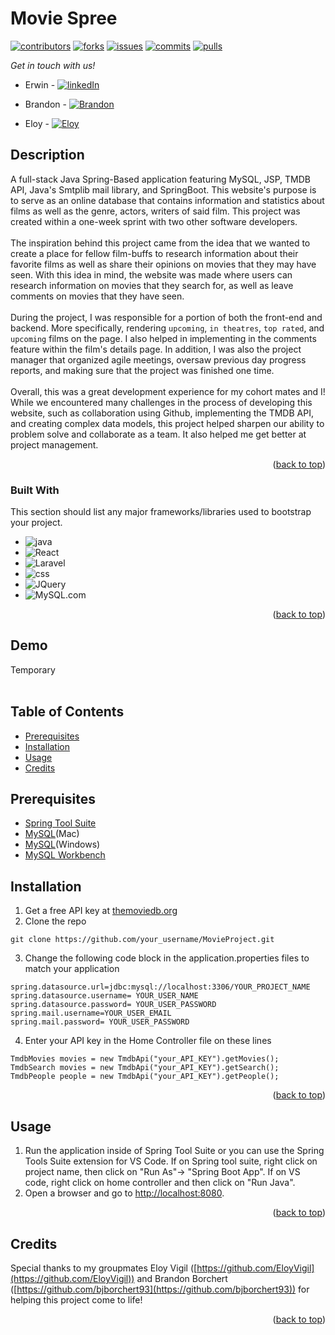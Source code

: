 # Movie Spree
<!-- Improved compatibility of back to top link: See: https://github.com/othneildrew/Best-README-Template/pull/73 -->
<a name="readme-top"></a>
<!--
*** Thanks for checking out the Best-README-Template. If you have a suggestion
*** that would make this better, please fork the repo and create a pull request
*** or simply open an issue with the tag "enhancement".
*** Don't forget to give the project a star!
*** Thanks again! Now go create something AMAZING! :D
-->



<!-- PROJECT SHIELDS -->
<!--
*** I'm using markdown "reference style" links for readability.
*** Reference links are enclosed in brackets [ ] instead of parentheses ( ).
*** See the bottom of this document for the declaration of the reference variables
*** for contributors-url, forks-url, etc. This is an optional, concise syntax you may use.
*** https://www.markdownguide.org/basic-syntax/#reference-style-links
-->
[![contributors][contributors-shield]][contributors-url]
[![forks][forks-shield]][forks-url]
[![issues][issues-shield]][issues-url]
[![commits][commits-shield]][commits-url]
[![pulls][pulls-shield]][pulls-url]

*Get in touch with us!*

- Erwin - [![linkedIn][linkedin-shield]][linkedin-url]

- Brandon - [![Brandon][brandon-shield]][brandon-url]

- Eloy - [![Eloy][eloy-shield]][eloy-url]

## Description
A full-stack Java Spring-Based application featuring MySQL, JSP, TMDB API, Java's Smtplib mail library, and SpringBoot. This website's purpose is to serve as an online database that contains information and statistics about films as well as the genre, actors, writers of said film.
This project was created within a one-week sprint with two other software developers.
<br>
<br>
The inspiration behind this project came from the idea that we wanted to create a place for fellow film-buffs to research information about their favorite films as well as share their opinions on movies that they may have seen.
With this idea in mind, the website was made where users can research information on movies that they search for, as well as leave comments on movies that they have seen.
<br>
<br>
During the project, I was responsible for a portion of both the front-end and backend. More specifically, rendering `upcoming`, `in theatres`, `top rated`, and `upcoming` films on the page. I also helped in implementing in the comments feature within the film's details page. In addition, I was also the project manager
that organized agile meetings, oversaw previous day progress reports, and making sure that the project was finished one time.
<br>
<br>
Overall, this was a great development experience for my cohort mates and I! While we encountered many challenges in the process of developing this website, such as collaboration using Github, implementing the TMDB API, and creating complex data models, this project helped sharpen our ability to problem solve and collaborate as a team. It also helped me get better at project management.  
<p align="right">(<a href="#readme-top">back to top</a>)</p>

### Built With

This section should list any major frameworks/libraries used to bootstrap your project.

* ![java][java]
* ![React][React.js]
* ![Laravel][Laravel.com]
* ![css][css]
* ![JQuery][JQuery.com]
* ![MySQL.com][MySQL.com]

<p align="right">(<a href="#readme-top">back to top</a>)</p>

## Demo
Temporary
<br>
<br>
## Table of Contents
- [Prerequisites](https://github.com/Erwin-R/MovieProject/blob/main/README.md#prerequisites)
- [Installation](https://github.com/Erwin-R/MovieProject#installation)
- [Usage](https://github.com/Erwin-R/MovieProject#usage)
- [Credits](https://github.com/Erwin-R/MovieProject#credits)

## Prerequisites
- [Spring Tool Suite](https://spring.io/tools)
- [MySQL](https://downloads.mysql.com/archives/community/)(Mac)
- [MySQL](https://dev.mysql.com/downloads/windows/installer/8.0.html)(Windows)
- [MySQL Workbench](https://dev.mysql.com/downloads/workbench/#downloads)

## Installation
1. Get a free API key at [themoviedb.org](https://developers.themoviedb.org/3/getting-started/introduction)
2. Clone the repo
```
git clone https://github.com/your_username/MovieProject.git
```
3. Change the following code block in the application.properties files to match your application
```
spring.datasource.url=jdbc:mysql://localhost:3306/YOUR_PROJECT_NAME
spring.datasource.username= YOUR_USER_NAME
spring.datasource.password= YOUR_USER_PASSWORD
spring.mail.username=YOUR_USER_EMAIL
spring.mail.password= YOUR_USER_PASSWORD
```
4. Enter your API key in the Home Controller file on these lines
```
TmdbMovies movies = new TmdbApi("your_API_KEY").getMovies();
TmdbSearch movies = new TmdbApi("your_API_KEY").getSearch();
TmdbPeople people = new TmdbApi("your_API_KEY").getPeople();
```
<p align="right">(<a href="#readme-top">back to top</a>)</p>

## Usage
1. Run the application inside of Spring Tool Suite or you can use the Spring Tools Suite extension for VS Code. If on Spring tool suite, right click on project name, then click on "Run As"-> "Spring Boot App". If on VS code, right click on home controller and then click on "Run Java".
2. Open a browser and go to [http://localhost:8080](http://localhost:8080).

<p align="right">(<a href="#readme-top">back to top</a>)</p>

## Credits
Special thanks to my groupmates Eloy Vigil ([https://github.com/EloyVigil](https://github.com/EloyVigil)) and Brandon Borchert ([https://github.com/bjborchert93](https://github.com/bjborchert93)) for helping this project come to life!

<p align="right">(<a href="#readme-top">back to top</a>)</p>

<!-- MARKDOWN LINKS & IMAGES -->
<!-- https://www.markdownguide.org/basic-syntax/#reference-style-links -->
[contributors-shield]: https://img.shields.io/github/contributors/Erwin-R/MovieProject.svg?style=for-the-badge
[contributors-url]: https://github.com/Erwin-R/MovieProject/graphs/contributors
[forks-shield]: https://img.shields.io/github/forks/Erwin-R/MovieProject.svg?style=for-the-badge
[forks-url]: https://github.com/Erwin-R/MovieProject/network/members
[issues-shield]: https://img.shields.io/github/issues/Erwin-R/MovieProject.svg?style=for-the-badge
[issues-url]: https://github.com/Erwin-R/MovieProject/issues

[commits-shield]: https://img.shields.io/github/commits-since/Erwin-R/MovieProject/6956.svg
[commits-url]: https://github.com/Erwin-R/MovieProject/commits
[pulls-shield]: https://img.shields.io/github/issues-pr-closed/Erwin-R/MovieProject.svg
[pulls-url]: https://github.com/Erwin-R/MovieProject/pulls
[linkedin-shield]: https://img.shields.io/badge/-LinkedIn-black.svg?style=for-the-badge&logo=linkedin&colorB=555
[linkedin-url]: https://linkedin.com/in/erwin-rosales-724334253
[brandon-shield]: https://img.shields.io/badge/-LinkedIn-black.svg?style=for-the-badge&logo=linkedin&colorB=555
[brandon-url]: https://linkedin.com/in/brandon-borchert
[eloy-shield]: https://img.shields.io/badge/-LinkedIn-black.svg?style=for-the-badge&logo=linkedin&colorB=555
[eloy-url]: https://linkedin.com/in/eloy-vigil

[product-screenshot]: images/screenshot.png
[java]: https://img.shields.io/badge/Java-ED8B00?style=for-the-badge&logo=java&logoColor=white
[React.js]: https://img.shields.io/badge/Spring-6DB33F?style=for-the-badge&logo=spring&logoColor=white
[Laravel.com]:https://img.shields.io/badge/HTML5-E34F26?style=for-the-badge&logo=html5&logoColor=white
[css]:https://img.shields.io/badge/CSS3-1572B6?style=for-the-badge&logo=css3&logoColor=white
[JQuery.com]: https://img.shields.io/badge/JavaScript-F7DF1E?style=for-the-badge&logo=javascript&logoColor=black
[mySQL.com]: https://img.shields.io/badge/MySQL-005C84?style=for-the-badge&logo=mysql&logoColor=white
